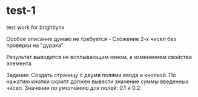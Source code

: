 # test-1
test work for brightlynx

Особое описание думаю не требуется - Сложение 2-х чисел без проверки на "дурака"

Результат выводится не всплывающим окном, а изменением свойства элемента

Задание:
Создать страницу с двумя полями ввода и кнопкой. По нажатию кнопки скрипт должен вывести значение суммы введенных чисел. Значения по умолчанию для полей: 0.1 и 0.2. 
